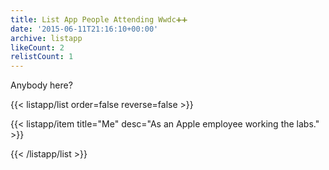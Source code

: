 ```yaml
---
title: List App People Attending Wwdc➕➕
date: '2015-06-11T21:16:10+00:00'
archive: listapp
likeCount: 2
relistCount: 1
---
```


Anybody here?

<!--more-->

{{< listapp/list order=false reverse=false >}}

   {{< listapp/item title="Me"
      desc="As an Apple employee working the labs." >}}

{{< /listapp/list >}}

